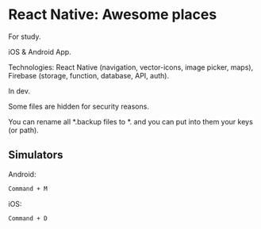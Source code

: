 
# React Native: Awesome places

For study.

iOS & Android App.

Technologies: React Native (navigation, vector-icons, image picker, maps), Firebase (storage, function, database, API, auth).

In dev.

Some files are hidden for security reasons.

You can rename all *.backup files to *. and you can put into them your keys (or path).

## Simulators

Android:

````bash
Command + M
````


iOS:
````bash
Command + D
````
